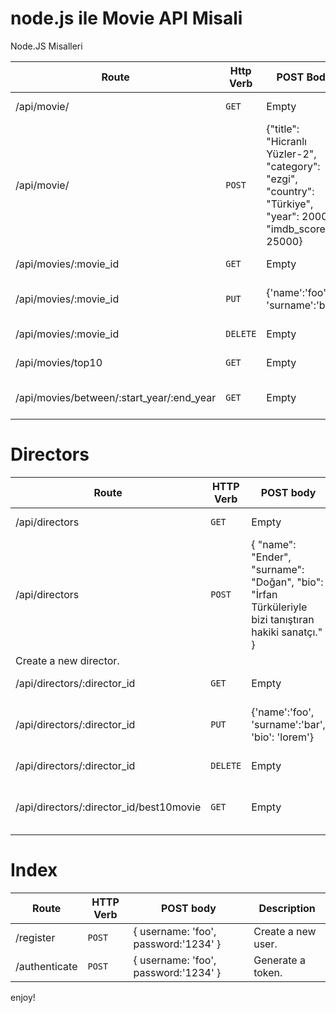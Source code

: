 
<h1>node.js ile Movie API Misali</h1>

Node.JS Misalleri

|Route|Http Verb|POST Body|Description|
| --- | --- |  --- |  --- |
| /api/movie/ | `GET` |  Empty |  Return all movies. |
| /api/movie/ | `POST` |  {"title": "Hicranlı Yüzler-2", "category": "ezgi", "country": "Türkiye", "year": 2000, "imdb_score": 25000} | Create new movie. |
| /api/movies/:movie_id | `GET` | Empty | Get a movie. |
| /api/movies/:movie_id | `PUT` | {'name':'foo', 'surname':'bar'} | Update a movie with new info. |
| /api/movies/:movie_id | `DELETE` | Empty | Delete a movie. |
| /api/movies/top10 | `GET` | Empty | Get the top 10 movies. |
| /api/movies/between/:start_year/:end_year | `GET` | Empty | Movies between two dates. |

# Directors

| Route | HTTP Verb	 | POST body	 | Description	 |
| --- | --- | --- | --- |
| /api/directors | `GET` | Empty | List all directors. |
| /api/directors | `POST` | { "name": "Ender", "surname": "Doğan", "bio": "İrfan Türküleriyle bizi tanıştıran hakiki sanatçı." } 
| Create a new director. |
| /api/directors/:director_id | `GET` | Empty | Get a director. |
| /api/directors/:director_id | `PUT` | {'name':'foo', 'surname':'bar', 'bio': 'lorem'} | Update a director with new info. |
| /api/directors/:director_id | `DELETE` | Empty | Delete a director. |
| /api/directors/:director_id/best10movie | `GET` | Empty | The director's top 10 films. |

# Index

| Route | HTTP Verb	 | POST body	 | Description	 |
| --- | --- | --- | --- |
| /register | `POST` | { username: 'foo', password:'1234' } | Create a new user. |
| /authenticate | `POST` | { username: 'foo', password:'1234' } | Generate a token. |


enjoy!

